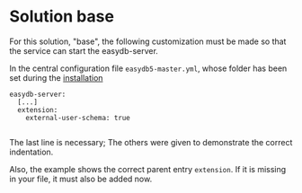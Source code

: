 # Solution base

For this solution, "base", the following customization must be made so that the service can start the easydb-server.

In the central configuration file `easydb5-master.yml`, whose folder has been set during the [installation](../../sysadmin/installation/installation.html#data)

~~~~~
easydb-server:
  [...]
  extension:
    external-user-schema: true
    
~~~~~


The last line is necessary; The others were given to demonstrate the correct indentation.

Also, the example shows the correct parent entry `extension`. If it is missing in your file, it must also be added now.